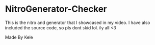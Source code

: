 # NitroGenerator-Checker

This is the nitro and generator that I showcased in my video. I have also included the source code, so pls dont skid lol. ily all <3

Made By Kele
